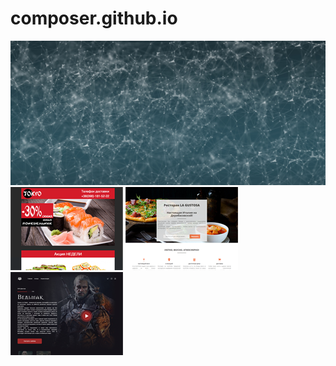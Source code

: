 # composer.github.io
![alt text](https://github.com/SvetlanaZM/SvetlanaZM.github.io/blob/master/img/bg.jpg?raw=true)
![alt text](https://github.com/SvetlanaZM/SvetlanaZM.github.io/blob/master/FRONTEND/Tokyo-email/img/tokyo1.png?raw=true)
![alt text](https://github.com/SvetlanaZM/SvetlanaZM.github.io/blob/master/FRONTEND/LaGustosa/img/LA%20GUSTOSA1.png?raw=true)
![alt text](https://github.com/SvetlanaZM/SvetlanaZM.github.io/blob/master/FRONTEND/Witcher/img/landpage1.png?raw=true)
